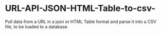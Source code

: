 # URL-API-JSON-HTML-Table-to-csv-
Pull data from a URL in a json or HTML Table format and parse it into a CSV file, to be loaded to a database.
